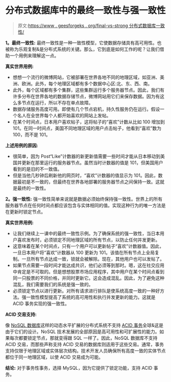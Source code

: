 # 分布式数据库中的最终一致性与强一致性

> 原文:[https://www . geesforgeks . org/final-vs-strong 分布式数据库一致性/](https://www.geeksforgeeks.org/eventual-vs-strong-consistency-in-distributed-databases/)

**1。最终一致性:**
最终一致性是一种一致性模型，它使数据存储具有高可用性。也被称为乐观复制&是分布式系统的关键。那么，它到底是如何工作的呢？让我们借助一个用例来理解这一点。

**真实世界用例:**

*   想想一个流行的微博网站，它被部署在世界各地不同的地理区域，如亚洲、美洲、欧洲。此外，每个地理区域都有多个数据中心区:北、东、西、南。
*   此外，每个区域都有多个集群，这些集群运行多个服务器节点。因此，我们有许多分布在世界各地的数据存储节点，微博网站用它们来保存数据。因为有这么多节点在运行，所以不存在单点故障。
*   数据存储服务高度可用。即使有几个节点宕机，持久性服务仍在运行。假设一个名人在全世界每个人都开始喜欢的网站上发帖。
*   在某个时间点，日本用户喜欢帖子，这将帖子的“喜欢”计数从比如 100 增加到 101。在同一时间点，美国不同地理区域的用户点击帖子，他看到“喜欢”数为 100，而不是 101。

**上述用例的原因:**

*   很简单，因为 Post“Like”计数器的新更新值需要一些时间才能从日本移动到美国并更新在那里运行的服务器节点。虽然当时计数器的值是 101，但美国用户看到的是旧的不一致值。
*   但是当他几秒钟后刷新他的网页时，“喜欢”计数器的值显示为 101。因此，数据最初是不一致的，但最终在世界各地部署的服务器节点之间保持一致。这就是最终的一致性。

**2。强一致性:**
强一致性简单来说就是数据必须始终保持强一致性。世界上的所有服务器节点在任何时间点都应该包含与实体相同的值。实现这种行为的唯一方法是在更新时锁定节点。

**真实世界用例:**

*   让我们继续上一课中的最终一致性示例。为了确保系统的强一致性，当日本用户喜欢发布时，必须锁定不同地理区域的所有节点，以防止任何并发更新。
*   这意味着在某个时间点，只有一个用户可以更新帖子“喜欢”计数器值。因此，一旦日本用户将“喜欢”计数器从 100 更新为 101。该值在所有节点上全局复制。一旦所有节点达成一致，锁就会被解除。现在，其他用户也可以发帖了。
*   如果节点需要一段时间才能达成共识，他们必须等到那时。嗯，这在社交应用中肯定是不可取的。但是想想股票市场应用程序，其中用户在某个时间点看到同一只股票的不同价格，并同时更新它。这会造成混乱。因此，为了避免这种混乱，我们需要我们的系统是强一致的。
*   必须锁定节点以进行更新。对所有请求进行排队是使系统高度一致的一种好方法。强一致性模型提高了系统的高可用性和执行并发更新的能力。这就是 ACID 事务实现的强一致性。

**ACID 交易支持:**

像 [NoSQL 数据库](https://www.geeksforgeeks.org/introduction-to-nosql/)这样的动态水平扩展的分布式系统不支持 [ACID 事务](https://www.geeksforgeeks.org/acid-properties-in-dbms/)全球&这是由于它们的设计。NoSQL 技术发展的全部原因是高可用性和可扩展性的能力。如果每次都要锁定节点，那就变得跟 SQL 一样了。因此，NoSQL 数据库不支持 ACID 交易，而那些声称支持 ACID 交易的数据库则适用于这些交易。通常，事务支持仅限于地理区域或实体层次结构。技术开发人员确保所有高度一致的实体节点都位于同一地理区域，以使 ACID 交易成为可能。

**结论:**
对于事务性事务，选择 MySQL，因为它提供了锁定功能，支持 ACID 事务。